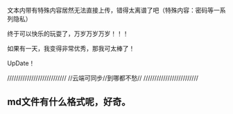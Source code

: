 文本内带有特殊内容居然无法直接上传，错得太离谱了吧（特殊内容：密码等一系列隐私）

终于可以快乐的玩耍了，万岁万岁万岁！！！

如果有一天，我变得非常优秀，那我可太棒了！

UpDate！

///////////////////////////
//云端可同步//到哪都不愁//
/////////////////////////

## md文件有什么格式呢，好奇。